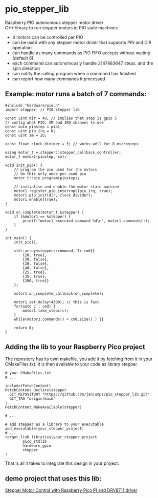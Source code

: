 # pio_stepper_lib
Raspberry PIO autonomous stepper motor driver  
C++ library to run stepper motors in PIO state machines

- 4 motors can be controlled per PIO
- can be used with any stepper motor driver that supports PIN and DIR operation
- can handle as many commands as PIO FIFO accepts without waiting (default 8).
- each command can autonomously handle 2147483647 steps, and the spin direction
- can notify the calling program when a command has finished
- can report how many commands it processed

## Example: motor runs a batch of 7 commands:  
```
#include "hardware/pio.h"
import stepper; // PIO stepper lib

const uint dir = 4U; // implies that step is gpio 5
// config what PIO, SM and IRQ channel to use
const auto piostep = pio1;
const uint pio_irq = 0;
const uint sm = 2U;

const float clock_divider = 3; // works well for 8 microsteps

using motor_t = stepper::stepper_callback_controller;
motor_t motor1(piostep, sm);

void init_pio() {
    // program the pio used for the motors
    // do this only once per used pio
    motor_t::pio_program(piostep);

    // initialise and enable the motor state machine
    motor1.register_pio_interrupt(pio_irq, true);
    motor1.pio_init(dir, clock_divider);
    motor1.enable(true);
}

void on_complete(motor_t &stepper) {
    if (&motor1 == &stepper) {
        printf("motor1 executed command %d\n", motor1.commands());
    }
}

int main() {
    init_pio();

    std::array<stepper::command, 7> cmd{{
        {20, true}, 
        {20, false},
        {20, false},
        {40, false},
        {25, true},
        {35, true},
        {200, true}}
    };

    motor1.on_complete_callback(on_complete); 

    motor1.set_delay(4300); // this is fast
    for(auto c : cmd) {
        motor1.take_steps(c);
    }
    while(motor1.commands() < cmd.size() ) {}

    return 0;
}

```

## Adding the lib to your Raspberry Pico project
The repository has its own makefile. you add it by fetching from it in your CMakeFiles.txt. It is then available to your code as library stepper.
```
# your CMakeFiles.txt
# ... 

include(FetchContent)
FetchContent_Declare(stepper
  GIT_REPOSITORY "https://github.com/jancumps/pio_stepper_lib.git"
  GIT_TAG "origin/main"
)
FetchContent_MakeAvailable(stepper)

# ...

# add stepper as a library to your executable
add_executable(your_stepper_project)
# ...
target_link_libraries(your_stepper_project
        pico_stdlib
        hardware_gpio
        stepper
)

```
That is all it takes to integrate this design in your project.

## demo project that uses this lib: 
[Stepper Motor Control with Raspberry Pico PI and DRV8711 driver](https://github.com/jancumps/pio_drv8711_stepper)  